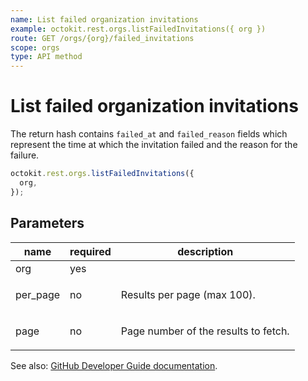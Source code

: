 ```yaml
---
name: List failed organization invitations
example: octokit.rest.orgs.listFailedInvitations({ org })
route: GET /orgs/{org}/failed_invitations
scope: orgs
type: API method
---
```


# List failed organization invitations

The return hash contains `failed_at` and `failed_reason` fields which represent the time at which the invitation failed and the reason for the failure.

```js
octokit.rest.orgs.listFailedInvitations({
  org,
});
```

## Parameters

<table>
  <thead>
    <tr>
      <th>name</th>
      <th>required</th>
      <th>description</th>
    </tr>
  </thead>
  <tbody>
    <tr><td>org</td><td>yes</td><td>

</td></tr>
<tr><td>per_page</td><td>no</td><td>

Results per page (max 100).

</td></tr>
<tr><td>page</td><td>no</td><td>

Page number of the results to fetch.

</td></tr>
  </tbody>
</table>

See also: [GitHub Developer Guide documentation](https://docs.github.com/rest/reference/orgs#list-failed-organization-invitations).
